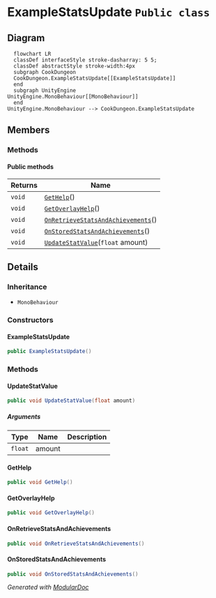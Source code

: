 # ExampleStatsUpdate `Public class`

## Diagram
```mermaid
  flowchart LR
  classDef interfaceStyle stroke-dasharray: 5 5;
  classDef abstractStyle stroke-width:4px
  subgraph CookDungeon
  CookDungeon.ExampleStatsUpdate[[ExampleStatsUpdate]]
  end
  subgraph UnityEngine
UnityEngine.MonoBehaviour[[MonoBehaviour]]
  end
UnityEngine.MonoBehaviour --> CookDungeon.ExampleStatsUpdate
```

## Members
### Methods
#### Public  methods
| Returns | Name |
| --- | --- |
| `void` | [`GetHelp`](#gethelp)() |
| `void` | [`GetOverlayHelp`](#getoverlayhelp)() |
| `void` | [`OnRetrieveStatsAndAchievements`](#onretrievestatsandachievements)() |
| `void` | [`OnStoredStatsAndAchievements`](#onstoredstatsandachievements)() |
| `void` | [`UpdateStatValue`](#updatestatvalue)(`float` amount) |

## Details
### Inheritance
 - `MonoBehaviour`

### Constructors
#### ExampleStatsUpdate
```csharp
public ExampleStatsUpdate()
```

### Methods
#### UpdateStatValue
```csharp
public void UpdateStatValue(float amount)
```
##### Arguments
| Type | Name | Description |
| --- | --- | --- |
| `float` | amount |   |

#### GetHelp
```csharp
public void GetHelp()
```

#### GetOverlayHelp
```csharp
public void GetOverlayHelp()
```

#### OnRetrieveStatsAndAchievements
```csharp
public void OnRetrieveStatsAndAchievements()
```

#### OnStoredStatsAndAchievements
```csharp
public void OnStoredStatsAndAchievements()
```

*Generated with* [*ModularDoc*](https://github.com/hailstorm75/ModularDoc)
